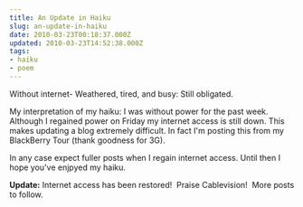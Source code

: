 ```yaml
---
title: An Update in Haiku
slug: an-update-in-haiku
date: 2010-03-23T00:18:37.000Z
updated: 2010-03-23T14:52:38.000Z
tags:
- haiku
- poem
---
```


Without internet-
Weathered, tired, and busy:
Still obligated.

My interpretation of my haiku: I was without power for the past week.  Although I regained power on Friday my internet access is still down. This makes updating a blog extremely difficult.  In fact I'm posting this from my BlackBerry Tour (thank goodness for 3G).

In any case expect fuller posts when I regain internet access.  Until then I hope you've enjpyed my haiku.

<strong>Update:</strong> Internet access has been restored!  Praise Cablevision!  More posts to follow.
